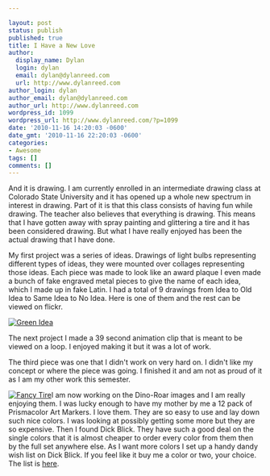 ```yaml
---

layout: post
status: publish
published: true
title: I Have a New Love
author:
  display_name: Dylan
  login: dylan
  email: dylan@dylanreed.com
  url: http://www.dylanreed.com
author_login: dylan
author_email: dylan@dylanreed.com
author_url: http://www.dylanreed.com
wordpress_id: 1099
wordpress_url: http://www.dylanreed.com/?p=1099
date: '2010-11-16 14:20:03 -0600'
date_gmt: '2010-11-16 22:20:03 -0600'
categories:
- Awesome
tags: []
comments: []
---
```


And it is drawing. I am currently enrolled in an intermediate drawing class at Colorado State University and it has opened up a whole new spectrum in interest in drawing. Part of it is that this class consists of having fun while drawing. The teacher also believes that everything is drawing. This means that I have gotten away with spray painting and glittering a tire and it has been considered drawing. But what I have really enjoyed has been the actual drawing that I have done.

My first project was a series of ideas. Drawings of light bulbs representing different types of ideas, they were mounted over collages representing those ideas. Each piece was made to look like an award plaque I even made a bunch of fake engraved metal pieces to give the name of each idea, which I made up in fake Latin. I had a total of 9 drawings from Idea to Old Idea to Same Idea to No Idea. Here is one of them and the rest can be viewed on flickr.

[![][1]][2]

   [1]: http://farm2.static.flickr.com/1422/5183009770_8247f6288d.jpg (Green Idea)
   [2]: http://www.flickr.com/photos/dylansarah/sets/72157625281460969/

  
The next project I made a 39 second animation clip that is meant to be viewed on a loop. I enjoyed making it but it was a lot of work.  
  
The third piece was one that I didn't work on very hard on. I didn't like my concept or where the piece was going. I finished it and am not as proud of it as I am my other work this semester.

[![][3]][4]I am now working on the Dino-Roar images and I am really enjoying them. I was lucky enough to have my mother by me a 12 pack of Prismacolor Art Markers. I love them. They are so easy to use and lay down such nice colors. I was looking at possibly getting some more but they are so expensive. Then I found Dick Blick. They have such a good deal on the single colors that it is almost cheaper to order every color from them then by the full set anywhere else. As I want more colors I set up a handy dandy wish list on Dick Blick. If you feel like it buy me a color or two, your choice. The list is [here][5].

   [3]: http://farm2.static.flickr.com/1341/5144511904_9e1e7c2027_z.jpg (Fancy Tire)
   [4]: http://farm2.static.flickr.com/1341/5144511904_9e1e7c2027_z.jpg
   [5]: http://www.dickblick.com/lists/wishlist/3D7SKCUGDOZQY/publicview/


